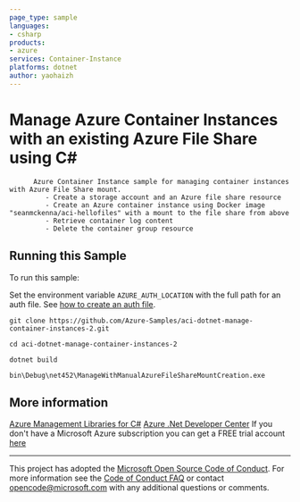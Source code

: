 ```yaml
---
page_type: sample
languages:
- csharp
products:
- azure
services: Container-Instance
platforms: dotnet
author: yaohaizh
---
```


# Manage Azure Container Instances with an existing Azure File Share using C# #

          Azure Container Instance sample for managing container instances with Azure File Share mount.
             - Create a storage account and an Azure file share resource
             - Create an Azure container instance using Docker image "seanmckenna/aci-hellofiles" with a mount to the file share from above
             - Retrieve container log content
             - Delete the container group resource


## Running this Sample ##

To run this sample:

Set the environment variable `AZURE_AUTH_LOCATION` with the full path for an auth file. See [how to create an auth file](https://github.com/Azure/azure-libraries-for-net/blob/master/AUTH.md).

    git clone https://github.com/Azure-Samples/aci-dotnet-manage-container-instances-2.git

    cd aci-dotnet-manage-container-instances-2

    dotnet build

    bin\Debug\net452\ManageWithManualAzureFileShareMountCreation.exe

## More information ##

[Azure Management Libraries for C#](https://github.com/Azure/azure-sdk-for-net/tree/Fluent)
[Azure .Net Developer Center](https://azure.microsoft.com/en-us/develop/net/)
If you don't have a Microsoft Azure subscription you can get a FREE trial account [here](http://go.microsoft.com/fwlink/?LinkId=330212)

---

This project has adopted the [Microsoft Open Source Code of Conduct](https://opensource.microsoft.com/codeofconduct/). For more information see the [Code of Conduct FAQ](https://opensource.microsoft.com/codeofconduct/faq/) or contact [opencode@microsoft.com](mailto:opencode@microsoft.com) with any additional questions or comments.